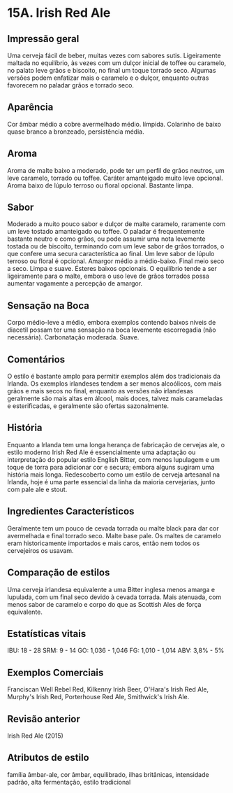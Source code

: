 # 15A. Irish Red Ale

## Impressão geral

Uma cerveja fácil de beber, muitas vezes com sabores sutis. Ligeiramente maltada no equilíbrio, às vezes com um dulçor inicial de toffee ou caramelo, no palato leve grãos e biscoito, no final um toque torrado seco. Algumas versões podem enfatizar mais o caramelo e o dulçor, enquanto outras favorecem no paladar grãos e torrado seco.

## Aparência

Cor âmbar médio a cobre avermelhado médio. límpida. Colarinho de baixo quase branco a bronzeado, persistência média.

## Aroma

Aroma de malte baixo a moderado, pode ter um perfil de grãos neutros, um leve caramelo, torrado ou toffee. Caráter amanteigado muito leve opcional. Aroma baixo de lúpulo terroso ou floral opcional. Bastante limpa.

## Sabor

Moderado a muito pouco sabor e dulçor de malte caramelo, raramente com um leve tostado amanteigado ou toffee. O paladar é frequentemente bastante neutro e como grãos, ou pode assumir uma nota levemente tostada ou de biscoito, terminando com um leve sabor de grãos torrados, o que confere uma secura característica ao final. Um leve sabor de lúpulo terroso ou floral é opcional. Amargor médio a médio-baixo. Final meio seco a seco. Limpa e suave. Ésteres baixos opcionais. O equilíbrio tende a ser ligeiramente para o malte, embora o uso leve de grãos torrados possa aumentar vagamente a percepção de amargor.

## Sensação na Boca

Corpo médio-leve a médio, embora exemplos contendo baixos níveis de diacetil possam ter uma sensação na boca levemente escorregadia (não necessária). Carbonatação moderada. Suave.

## Comentários

O estilo é bastante amplo para permitir exemplos além dos tradicionais da Irlanda. Os exemplos irlandeses tendem a ser menos alcoólicos, com mais grãos e mais secos no final, enquanto as versões não irlandesas geralmente são mais altas em álcool, mais doces, talvez mais carameladas e esterificadas, e geralmente são ofertas sazonalmente.

## História

Enquanto a Irlanda tem uma longa herança de fabricação de cervejas ale, o estilo moderno Irish Red Ale é essencialmente uma adaptação ou interpretação do popular estilo English Bitter, com menos lupulagem e um toque de torra para adicionar cor e secura; embora alguns sugiram uma história mais longa. Redescoberto como um estilo de cerveja artesanal na Irlanda, hoje é uma parte essencial da linha da maioria cervejarias, junto com pale ale e stout.

## Ingredientes Característicos

Geralmente tem um pouco de cevada torrada ou malte black para dar cor avermelhada e final torrado seco. Malte base pale. Os maltes de caramelo eram historicamente importados e mais caros, então nem todos os cervejeiros os usavam.

## Comparação de estilos

Uma cerveja irlandesa equivalente a uma Bitter inglesa menos amarga e lupulada, com um final seco devido à cevada torrada. Mais atenuada, com menos sabor de caramelo e corpo do que as Scottish Ales de força equivalente.

## Estatísticas vitais

IBU: 18 - 28
SRM: 9 - 14
GO: 1,036 - 1,046
FG: 1,010 - 1,014
ABV: 3,8% - 5%

## Exemplos Comerciais

Franciscan Well Rebel Red, Kilkenny Irish Beer, O'Hara's Irish Red Ale, Murphy's Irish Red, Porterhouse Red Ale, Smithwick's Irish Ale.

## Revisão anterior

Irish Red Ale (2015)

## Atributos de estilo

família âmbar-ale, cor âmbar, equilibrado, ilhas britânicas, intensidade padrão, alta fermentação, estilo tradicional